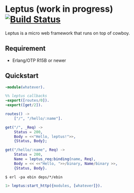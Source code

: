 # Leptus (work in progress) [![Build Status](https://travis-ci.org/s1n4/leptus.png?branch=master)](https://travis-ci.org/s1n4/leptus)

Leptus is a micro web framework that runs on top of cowboy.

## Requirement

  * Erlang/OTP R15B or newer

## Quickstart

```erlang
-module(whatever).

%% leptus callbacks
-export([routes/0]).
-export([get/2]).

routes() ->
    ["/", "/hello/:name"].

get("/", _Req) ->
    Status = 200,
    Body = <<"Hello, leptus!">>,
    {Status, Body};

get("/hello/:name", Req) ->
    Status = 200,
    Name = leptus_req:binding(name, Req),
    Body = << <<"Hello, ">>/binary, Name/binary >>,
    {Status, Body}.
```

```
$ erl -pa ebin deps/*/ebin
```

```erlang
1> leptus:start_http({modules, [whatever]}).
```
